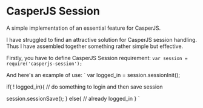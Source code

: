 # CasperJS Session

A simple implementation of an essential feature for CasperJS.

I have struggled to find an attractive solution for CasperJS session handling. Thus I have assembled together something rather simple but effective.

Firstly, you have to define CasperJS Session requirement:
`
var session = require('casperjs-session');
`

And here's an example of use:
`
var logged_in = session.sessionInit();

if( ! logged_in){
  // do something to login and then save session

  session.sessionSave();
}
else{
  // already logged_in
}
`
